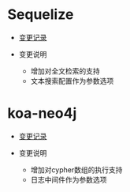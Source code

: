 # Sequelize

* [变更记录](https://github.com/sequelize/sequelize/pull/7254)

* 变更说明

    * 增加对全文检索的支持
    * 文本搜索配置作为参数选项


# koa-neo4j

* [变更记录](https://github.com/assister-ai/koa-neo4j/commits?author=yrong)

* 变更说明

    * 增加对cypher数组的执行支持
    * 日志中间件作为参数选项